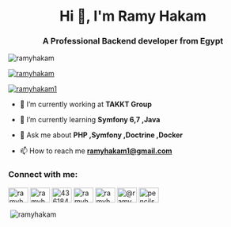 <h1 align="center">Hi 👋, I'm Ramy Hakam</h1>
<h3 align="center">A Professional Backend developer from Egypt</h3>

<p align="left"> <img src="https://komarev.com/ghpvc/?username=ramyhakam&label=Profile%20views&color=0e75b6&style=flat" alt="ramyhakam" /> </p>

<p align="left"> <a href="https://github.com/ryo-ma/github-profile-trophy"><img src="https://github-profile-trophy.vercel.app/?username=ramyhakam" alt="ramyhakam" /></a> </p>

<p align="left"> <a href="https://twitter.com/ramyhakam1" target="blank"><img src="https://img.shields.io/twitter/follow/ramyhakam1?logo=twitter&style=for-the-badge" alt="ramyhakam1" /></a> </p>

- 🔭 I’m currently working at **TAKKT Group**

- 🌱 I’m currently learning **Symfony 6,7 ,Java**

- 💬 Ask me about **PHP ,Symfony ,Doctrine ,Docker**

- 📫 How to reach me **ramyhakam1@gmail.com**

<h3 align="left">Connect with me:</h3>
<p align="left">
<a href="https://twitter.com/ramyhakam1" target="blank"><img align="center" src="https://cdn.jsdelivr.net/npm/simple-icons@3.0.1/icons/twitter.svg" alt="ramyhakam1" height="30" width="40" /></a>
<a href="https://linkedin.com/in/ramyhakam" target="blank"><img align="center" src="https://cdn.jsdelivr.net/npm/simple-icons@3.0.1/icons/linkedin.svg" alt="ramyhakam" height="30" width="40" /></a>
<a href="https://stackoverflow.com/users/4361844" target="blank"><img align="center" src="https://cdn.jsdelivr.net/npm/simple-icons@3.0.1/icons/stackoverflow.svg" alt="4361844" height="30" width="40" /></a>
<a href="https://fb.com/ramyhakamblog" target="blank"><img align="center" src="https://cdn.jsdelivr.net/npm/simple-icons@3.0.1/icons/facebook.svg" alt="ramyhakamblog" height="30" width="40" /></a>
<a href="https://instagram.com/ramyhakam" target="blank"><img align="center" src="https://cdn.jsdelivr.net/npm/simple-icons@3.0.1/icons/instagram.svg" alt="ramyhakam" height="30" width="40" /></a>
<a href="https://medium.com/@ramyhakam" target="blank"><img align="center" src="https://cdn.jsdelivr.net/npm/simple-icons@3.0.1/icons/medium.svg" alt="@ramyhakam" height="30" width="40" /></a>
<a href="https://www.youtube.com/c/pencilsoftnet" target="blank"><img align="center" src="https://cdn.jsdelivr.net/npm/simple-icons@3.0.1/icons/youtube.svg" alt="pencilsoftnet" height="30" width="40" /></a>
</p>


<p>&nbsp;<img align="center" src="https://github-readme-stats.vercel.app/api?username=ramyhakam&show_icons=true&locale=en" alt="ramyhakam" /></p>
